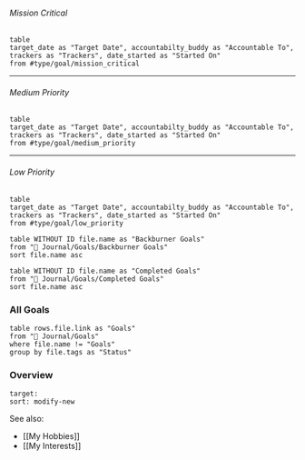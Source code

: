 ###### Mission Critical
```dataview
table 
target_date as "Target Date", accountabilty_buddy as "Accountable To", trackers as "Trackers", date_started as "Started On"
from #type/goal/mission_critical  
```

---

###### Medium Priority
```dataview
table 
target_date as "Target Date", accountabilty_buddy as "Accountable To", trackers as "Trackers", date_started as "Started On"
from #type/goal/medium_priority   
```

---

###### Low Priority
```dataview
table 
target_date as "Target Date", accountabilty_buddy as "Accountable To", trackers as "Trackers", date_started as "Started On"
from #type/goal/low_priority   
```


```dataview
table WITHOUT ID file.name as "Backburner Goals"
from "🌱 Journal/Goals/Backburner Goals"
sort file.name asc
```



```dataview
table WITHOUT ID file.name as "Completed Goals"
from "🌱 Journal/Goals/Completed Goals"
sort file.name asc
```



### All Goals
```dataview
table rows.file.link as "Goals"
from "🌱 Journal/Goals"
where file.name != "Goals"
group by file.tags as "Status"
```
### Overview
```folderv
target: 
sort: modify-new
```

See also:
- [[My Hobbies]]
- [[My Interests]]